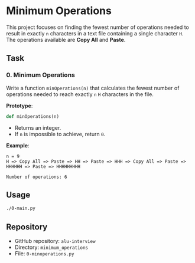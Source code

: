 
# Minimum Operations

This project focuses on finding the fewest number of operations needed to result in exactly `n` characters in a text file containing a single character `H`. The operations available are **Copy All** and **Paste**.

## Task

### 0. Minimum Operations

Write a function `minOperations(n)` that calculates the fewest number of operations needed to reach exactly `n` `H` characters in the file.

**Prototype**:
```python
def minOperations(n)
```

- Returns an integer.
- If `n` is impossible to achieve, return `0`.

**Example**:
```
n = 9
H => Copy All => Paste => HH => Paste => HHH => Copy All => Paste => HHHHHH => Paste => HHHHHHHHH

Number of operations: 6
```

## Usage

```bash
./0-main.py
```

## Repository

- GitHub repository: `alu-interview`
- Directory: `minimum_operations`
- File: `0-minoperations.py`

